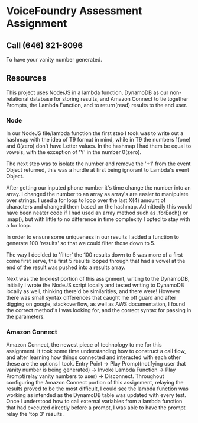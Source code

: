 # VoiceFoundry Assessment Assignment

## Call (646) 821-8096
To have your vanity number generated.

## Resources
This project uses Node/JS in a lambda function, DynamoDB as our non-relational database for storing results, and Amazon Connect to tie together Prompts, the Lambda Function, and to return(read) results to the end user.

### Node
In our NodeJS file/lambda function the first step I took was to write out a hashmap with the idea of T9 format in mind, while in T9 the numbers 1(one) and 0(zero) don't have Letter values. In the hashmap I had them be equal to vowels, with the exception of 'Y' in the number 0(zero).

The next step was to isolate the number and remove the '+1' from the event Object returned, this was a hurdle at first being ignorant to Lambda's event Object.

After getting our inputed phone number it's time change the number into an array. I changed the number to an array as array's are easier to manipulate over strings. I used a for loop to loop over the last X(4) amount of characters and changed them based on the hashmap. Admittedly this would have been neater code if I had used an array method such as .forEach() or .map(), but with little to no difference in time complexity I opted to stay with a for loop.

In order to ensure some uniqueness in our results I added a function to generate 100 'results' so that we could filter those down to 5.

The way I decided to 'filter' the 100 results down to 5 was more of a first come first serve, the first 5 results looped through that had a vowel at the end of the result was pushed into a results array.

Next was the trickiest portion of this assignment, writing to the DynamoDB, initially I wrote the NodeJS script locally and tested writing to DynamoDB locally as well, thinking there'd be similarities, and there were! However there was small syntax differences that caught me off guard and after digging on google, stackoverflow, as well as AWS documentation, I found the correct method's I was looking for, and the correct syntax for passing in the parameters.

### Amazon Connect
Amazon Connect, the newest piece of technology to me for this assignment. It took some time understanding how to construct a call flow, and after learning how things connected and interacted with each other these are the options I took. Entry Point -> Play Prompt(notifying user that vanity number is being generated) -> Invoke Lambda Function -> Play Prompt(relay vanity numbers to user) -> Disconnect. Throughout configuring the Amazon Connect portion of this assignment, relaying the results proved to be the most difficult, I could see the lambda function was working as intended as the DynamoDB table was updated with every test. Once I understood how to call external variables from a lambda function that had executed directly before a prompt, I was able to have the prompt relay the 'top 3' results.